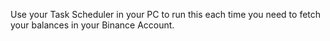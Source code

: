 Use your Task Scheduler in your PC to run this each time you need to fetch your balances in your Binance Account.
